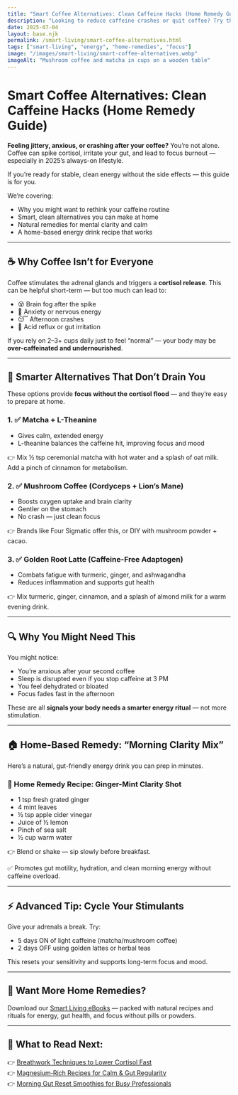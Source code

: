 ```yaml
---
title: "Smart Coffee Alternatives: Clean Caffeine Hacks (Home Remedy Guide)"
description: "Looking to reduce caffeine crashes or quit coffee? Try these clean, natural alternatives you can make at home — backed by science and used by high performers."
date: 2025-07-04
layout: base.njk
permalink: /smart-living/smart-coffee-alternatives.html
tags: ["smart-living", "energy", "home-remedies", "focus"]
image: "/images/smart-living/smart-coffee-alternatives.webp"
imageAlt: "Mushroom coffee and matcha in cups on a wooden table"
---
```


# Smart Coffee Alternatives: Clean Caffeine Hacks (Home Remedy Guide)

**Feeling jittery, anxious, or crashing after your coffee?** You’re not alone. Coffee can spike cortisol, irritate your gut, and lead to focus burnout — especially in 2025’s always-on lifestyle.

If you’re ready for stable, clean energy without the side effects — this guide is for you.

We’re covering:
- Why you might want to rethink your caffeine routine
- Smart, clean alternatives you can make at home
- Natural remedies for mental clarity and calm
- A home-based energy drink recipe that works

---

## ☕ Why Coffee Isn’t for Everyone

Coffee stimulates the adrenal glands and triggers a **cortisol release**. This can be helpful short-term — but too much can lead to:
- 😵‍ Brain fog after the spike
- 😬 Anxiety or nervous energy
- 😴 Afternoon crashes
- 🤢 Acid reflux or gut irritation

If you rely on 2–3+ cups daily just to feel “normal” — your body may be **over-caffeinated and undernourished**.

---

## 🧠 Smarter Alternatives That Don’t Drain You

These options provide **focus without the cortisol flood** — and they’re easy to prepare at home.

### 1. ✅ **Matcha + L-Theanine**
- Gives calm, extended energy
- L-theanine balances the caffeine hit, improving focus and mood

👉 Mix ½ tsp ceremonial matcha with hot water and a splash of oat milk. Add a pinch of cinnamon for metabolism.

### 2. ✅ **Mushroom Coffee (Cordyceps + Lion’s Mane)**
- Boosts oxygen uptake and brain clarity
- Gentler on the stomach
- No crash — just clean focus

👉 Brands like Four Sigmatic offer this, or DIY with mushroom powder + cacao.

### 3. ✅ **Golden Root Latte (Caffeine-Free Adaptogen)**
- Combats fatigue with turmeric, ginger, and ashwagandha
- Reduces inflammation and supports gut health

👉 Mix turmeric, ginger, cinnamon, and a splash of almond milk for a warm evening drink.

---

## 🔍 Why You Might Need This

You might notice:
- You’re anxious after your second coffee  
- Sleep is disrupted even if you stop caffeine at 3 PM  
- You feel dehydrated or bloated  
- Focus fades fast in the afternoon  

These are all **signals your body needs a smarter energy ritual** — not more stimulation.

---

## 🏠 Home-Based Remedy: “Morning Clarity Mix”

Here’s a natural, gut-friendly energy drink you can prep in minutes.

### 🌅 Home Remedy Recipe: Ginger-Mint Clarity Shot
- 1 tsp fresh grated ginger  
- 4 mint leaves  
- ½ tsp apple cider vinegar  
- Juice of ½ lemon  
- Pinch of sea salt  
- ½ cup warm water

👉 Blend or shake — sip slowly before breakfast.

✅ Promotes gut motility, hydration, and clean morning energy without caffeine overload.

---

## ⚡ Advanced Tip: Cycle Your Stimulants

Give your adrenals a break. Try:
- 5 days ON of light caffeine (matcha/mushroom coffee)
- 2 days OFF using golden lattes or herbal teas

This resets your sensitivity and supports long-term focus and mood.

---

## 📘 Want More Home Remedies?

Download our [Smart Living eBooks](/ebooks/smart-living/) — packed with natural recipes and rituals for energy, gut health, and focus without pills or powders.

---

## 🔗 What to Read Next:
👉 [Breathwork Techniques to Lower Cortisol Fast](/smart-living/breathwork-lower-cortisol.html)  
👉 [Magnesium‑Rich Recipes for Calm & Gut Regularity](/smart-living/magnesium-recipes-calm-gut.html)  
👉 [Morning Gut Reset Smoothies for Busy Professionals](/smart-living/morning-gut-reset-smoothies.html)

